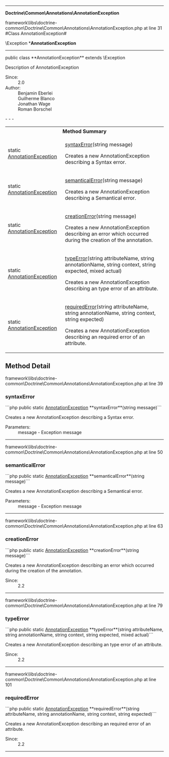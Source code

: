 - - -

**Doctrine\Common\Annotations\AnnotationException**
<div class="location">framework\libs\doctrine-common\Doctrine\Common\Annotations\AnnotationException.php at line 31</div>
#Class AnnotationException#

\Exception
***AnnotationException**


- - -

<p class="signature">public  class **AnnotationException**
extends \Exception

</p>

<div class="comment" id="overview_description"><p>Description of AnnotationException</p></div>

<dl>
<dt>Since:</dt>
<dd>2.0</dd>
<dt>Author:</dt>
<dd>Benjamin Eberlei <kontakt@beberlei.de></dd>
<dd>Guilherme Blanco <guilhermeblanco@hotmail.com></dd>
<dd>Jonathan Wage <jonwage@gmail.com></dd>
<dd>Roman Borschel <roman@code-factory.org></dd>
</dl>
- - -

<table id="summary_method">
<tr><th colspan="2">Method Summary</th></tr>
<tr>
<td class="type">static  <a href="../../../doctrine/common/annotations/annotationexception.html">AnnotationException</a></td>
<td class="description"><p class="name"><a href="#syntaxError">syntaxError</a>(string message)</p><p class="description">Creates a new AnnotationException describing a Syntax error.</p></td>
</tr>
<tr>
<td class="type">static  <a href="../../../doctrine/common/annotations/annotationexception.html">AnnotationException</a></td>
<td class="description"><p class="name"><a href="#semanticalError">semanticalError</a>(string message)</p><p class="description">Creates a new AnnotationException describing a Semantical error.</p></td>
</tr>
<tr>
<td class="type">static  <a href="../../../doctrine/common/annotations/annotationexception.html">AnnotationException</a></td>
<td class="description"><p class="name"><a href="#creationError">creationError</a>(string message)</p><p class="description">Creates a new AnnotationException describing an error which occurred during
the creation of the annotation.</p></td>
</tr>
<tr>
<td class="type">static  <a href="../../../doctrine/common/annotations/annotationexception.html">AnnotationException</a></td>
<td class="description"><p class="name"><a href="#typeError">typeError</a>(string attributeName, string annotationName, string context, string expected, mixed actual)</p><p class="description">Creates a new AnnotationException describing an type error of an attribute.</p></td>
</tr>
<tr>
<td class="type">static  <a href="../../../doctrine/common/annotations/annotationexception.html">AnnotationException</a></td>
<td class="description"><p class="name"><a href="#requiredError">requiredError</a>(string attributeName, string annotationName, string context, string expected)</p><p class="description">Creates a new AnnotationException describing an required error of an attribute.</p></td>
</tr>
</table>

<h2 id="detail_method">Method Detail</h2>
<div class="location">framework\libs\doctrine-common\Doctrine\Common\Annotations\AnnotationException.php at line 39</div>
<h3 id="syntaxError()">syntaxError</h3>
```php
public static  <a href="../../../doctrine/common/annotations/annotationexception.html">AnnotationException</a> **syntaxError**(string message)```
<div class="details">
<p>Creates a new AnnotationException describing a Syntax error.</p><dl>
<dt>Parameters:</dt>
<dd>message - Exception message</dd>
</dl>
</div>

- - -

<div class="location">framework\libs\doctrine-common\Doctrine\Common\Annotations\AnnotationException.php at line 50</div>
<h3 id="semanticalError()">semanticalError</h3>
```php
public static  <a href="../../../doctrine/common/annotations/annotationexception.html">AnnotationException</a> **semanticalError**(string message)```
<div class="details">
<p>Creates a new AnnotationException describing a Semantical error.</p><dl>
<dt>Parameters:</dt>
<dd>message - Exception message</dd>
</dl>
</div>

- - -

<div class="location">framework\libs\doctrine-common\Doctrine\Common\Annotations\AnnotationException.php at line 63</div>
<h3 id="creationError()">creationError</h3>
```php
public static  <a href="../../../doctrine/common/annotations/annotationexception.html">AnnotationException</a> **creationError**(string message)```
<div class="details">
<p>Creates a new AnnotationException describing an error which occurred during
the creation of the annotation.</p><dl>
<dt>Since:</dt>
<dd>2.2</dd>
</dl>
</div>

- - -

<div class="location">framework\libs\doctrine-common\Doctrine\Common\Annotations\AnnotationException.php at line 79</div>
<h3 id="typeError()">typeError</h3>
```php
public static  <a href="../../../doctrine/common/annotations/annotationexception.html">AnnotationException</a> **typeError**(string attributeName, string annotationName, string context, string expected, mixed actual)```
<div class="details">
<p>Creates a new AnnotationException describing an type error of an attribute.</p><dl>
<dt>Since:</dt>
<dd>2.2</dd>
</dl>
</div>

- - -

<div class="location">framework\libs\doctrine-common\Doctrine\Common\Annotations\AnnotationException.php at line 101</div>
<h3 id="requiredError()">requiredError</h3>
```php
public static  <a href="../../../doctrine/common/annotations/annotationexception.html">AnnotationException</a> **requiredError**(string attributeName, string annotationName, string context, string expected)```
<div class="details">
<p>Creates a new AnnotationException describing an required error of an attribute.</p><dl>
<dt>Since:</dt>
<dd>2.2</dd>
</dl>
</div>

- - -


